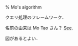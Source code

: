 % Mo's algorithm

クエリ処理のフレームワーク．

名前の由来は Mo Tao さん？ [See](https://codeforces.com/blog/entry/20032?#comment-248430).

図があるとよい．